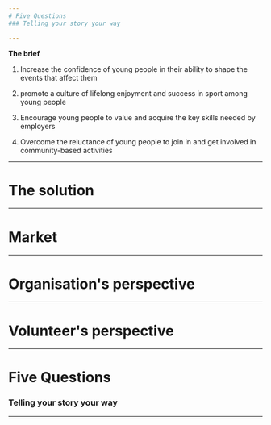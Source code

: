 ```yaml
---
# Five Questions
### Telling your story your way

---
```


**The brief**

1. Increase the confidence of young people in their ability to shape the events that 	affect them

2. promote a culture of lifelong enjoyment and success in sport among young people

3. Encourage young people to value and acquire the key skills needed by employers

4. Overcome the reluctance of young people to join in and get involved in 	community-based activities

---

# The solution

---

# Market

---

# Organisation's perspective

---

# Volunteer's perspective

---

# Five Questions
### Telling your story your way

---

